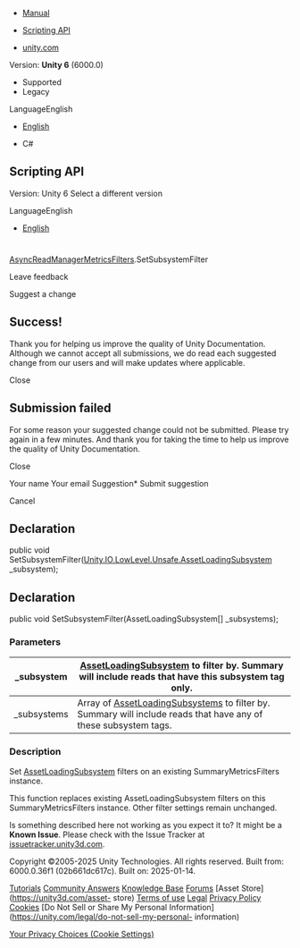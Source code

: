 [ ]()

  * [Manual](../Manual/index.html)
  * [Scripting API](../ScriptReference/index.html)

  * [unity.com](https://unity.com/)

Version: **Unity 6** (6000.0)

  * Supported
  * Legacy

LanguageEnglish

  * [English]()

  * C#

[ ](https://docs.unity3d.com)

## Scripting API

Version: Unity 6 Select a different version

LanguageEnglish

  * [English]()

#
[AsyncReadManagerMetricsFilters](Unity.IO.LowLevel.Unsafe.AsyncReadManagerMetricsFilters.html).SetSubsystemFilter

Leave feedback

Suggest a change

## Success!

Thank you for helping us improve the quality of Unity Documentation. Although
we cannot accept all submissions, we do read each suggested change from our
users and will make updates where applicable.

Close

## Submission failed

For some reason your suggested change could not be submitted. Please <a>try
again</a> in a few minutes. And thank you for taking the time to help us
improve the quality of Unity Documentation.

Close

Your name Your email Suggestion* Submit suggestion

Cancel

[ ]()

## Declaration

public void
SetSubsystemFilter([Unity.IO.LowLevel.Unsafe.AssetLoadingSubsystem](Unity.IO.LowLevel.Unsafe.AssetLoadingSubsystem.html)
_subsystem);

## Declaration

public void SetSubsystemFilter(AssetLoadingSubsystem[] _subsystems);

### Parameters

_subsystem |  [AssetLoadingSubsystem](Unity.IO.LowLevel.Unsafe.AssetLoadingSubsystem.html) to filter by. Summary will include reads that have this subsystem tag only.  
---|---  
_subsystems | Array of [AssetLoadingSubsystems](Unity.IO.LowLevel.Unsafe.AssetLoadingSubsystem.html) to filter by. Summary will include reads that have any of these subsystem tags.  
  
### Description

Set
[AssetLoadingSubsystem](Unity.IO.LowLevel.Unsafe.AssetLoadingSubsystem.html)
filters on an existing SummaryMetricsFilters instance.

This function replaces existing AssetLoadingSubsystem filters on this
SummaryMetricsFilters instance. Other filter settings remain unchanged.

Is something described here not working as you expect it to? It might be a
**Known Issue**. Please check with the Issue Tracker at
[issuetracker.unity3d.com](https://issuetracker.unity3d.com).

Copyright ©2005-2025 Unity Technologies. All rights reserved. Built from:
6000.0.36f1 (02b661dc617c). Built on: 2025-01-14.

[Tutorials](https://unity3d.com/learn) [Community
Answers](https://answers.unity3d.com) [Knowledge
Base](https://support.unity3d.com/hc/en-us)
[Forums](https://forum.unity3d.com) [Asset Store](https://unity3d.com/asset-
store) [Terms of use](https://docs.unity3d.com/Manual/TermsOfUse.html)
[Legal](https://unity.com/legal) [Privacy
Policy](https://unity.com/legal/privacy-policy)
[Cookies](https://unity.com/legal/cookie-policy) [Do Not Sell or Share My
Personal Information](https://unity.com/legal/do-not-sell-my-personal-
information)

[Your Privacy Choices (Cookie Settings)](javascript:void\(0\);)


